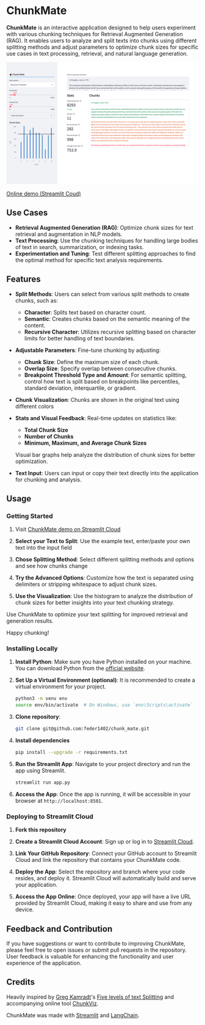 # ChunkMate

**ChunkMate** is an interactive application designed to help users experiment with various chunking techniques for Retrieval Augmented Generation (RAG). It enables users to analyze and split texts into chunks using different splitting methods and adjust parameters to optimize chunk sizes for specific use cases in text processing, retrieval, and natural language generation.

![ChunkMate Preview](public/chunk_mate.png)

[Online demo (Streamlit Coud)](https://chunkmate.streamlit.app/)

## Use Cases

- **Retrieval Augmented Generation (RAG)**: Optimize chunk sizes for text retrieval and augmentation in NLP models.
- **Text Processing**: Use the chunking techniques for handling large bodies of text in search, summarization, or indexing tasks.
- **Experimentation and Tuning**: Test different splitting approaches to find the optimal method for specific text analysis requirements.

## Features

- **Split Methods**: Users can select from various split methods to create chunks, such as:
  - **Character**: Splits text based on character count.
  - **Semantic**: Creates chunks based on the semantic meaning of the content.
  - **Recursive Character**: Utilizes recursive splitting based on character limits for better handling of text boundaries.

- **Adjustable Parameters**: Fine-tune chunking by adjusting:
  - **Chunk Size**: Define the maximum size of each chunk.
  - **Overlap Size**: Specify overlap between consecutive chunks.
  - **Breakpoint Threshold Type and Amount**: For semantic splitting, control how text is split based on breakpoints like percentiles, standard deviation, interquartile, or gradient.

- **Chunk Visualization**: Chunks are shown in the original text using different colors
- **Stats and Visual Feedback**: Real-time updates on statistics like:
  - **Total Chunk Size**
  - **Number of Chunks**
  - **Minimum, Maximum, and Average Chunk Sizes**

  Visual bar graphs help analyze the distribution of chunk sizes for better optimization.

- **Text Input**: Users can input or copy their text directly into the application for chunking and analysis.


## Usage

### Getting Started

1. Visit [ChunkMate demo on Streamlit Cloud](chunkmate.streamlit.app)

1. **Select your Text to Split**: Use the example text,  enter/paste your own text into the input field

1. **Chose Splitting Method**: Select different splitting methods and options and see how chunks change

1. **Try the Advanced Options**: Customize how the text is separated using delimiters or stripping whitespace to adjust chunk sizes.

1. **Use the Visualization**: Use the histogram to analyze the distribution of chunk sizes for better insights into your text chunking strategy.

Use ChunkMate to optimize your text splitting for improved retrieval and generation results.

Happy chunking!

### Installing Locally

1. **Install Python**: Make sure you have Python installed on your machine. You can download Python from the [official website](https://www.python.org/).

1. **Set Up a Virtual Environment (optional)**: It is recommended to create a virtual environment for your project.
   ```bash
   python3 -m venv env
   source env/bin/activate  # On Windows, use `env\Scripts\activate`
   ```

1. **Clone repository**:
    ```bash
    git clone git@github.com:feder1402/chunk_mate.git
    ``` 

1. **Install dependencies**
    ```bash
    pip install --upgrade -r requirements.txt
    ```

1. **Run the Streamlit App**: Navigate to your project directory and run the app using Streamlit.
   ```bash
   streamlit run app.py
   ```
1. **Access the App**: Once the app is running, it will be accessible in your browser at `http://localhost:8501`.

### Deploying to Streamlit Cloud

1. **Fork this repository**

1. **Create a Streamlit Cloud Account**: Sign up or log in to [Streamlit Cloud](https://share.streamlit.io/).

1. **Link Your GitHub Repository**: Connect your GitHub account to Streamlit Cloud and link the repository that contains your ChunkMate code.

1. **Deploy the App**: Select the repository and branch where your code resides, and deploy it. Streamlit Cloud will automatically build and serve your application.

1. **Access the App Online**: Once deployed, your app will have a live URL provided by Streamlit Cloud, making it easy to share and use from any device.

## Feedback and Contribution

If you have suggestions or want to contribute to improving ChunkMate, please feel free to open issues or submit pull requests in the repository. User feedback is valuable for enhancing the functionality and user experience of the application.

## Credits
Heavily inspired by [Greg Kamradt](https://x.com/GregKamradt)'s [Five levels of text Splitting](https://www.youtube.com/watch?v=8OJC21T2SL4) and accompanying online tool [ChunkViz](https://chunkviz.up.railway.app/).

ChunkMate was made with [Streamlit](https://streamlit.io/) and [LangChain](https://python.langchain.com).